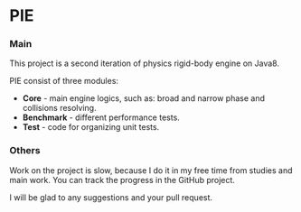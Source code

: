 # PIE
### Main
This project is a second iteration of physics rigid-body engine on Java8.

PIE consist of three modules:
* **Core** - main engine logics, such as: broad and narrow phase and collisions resolving.
* **Benchmark** - different performance tests.
* **Test** - code for organizing unit tests.

### Others

Work on the project is slow, because I do it in my free time from studies and main work.
You can track the progress in the GitHub project. 

I will be glad to any suggestions and your pull request.
